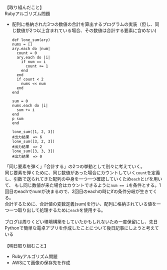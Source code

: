 【取り組んだこと】<br>
Rubyアルゴリズム問題<br>
* 配列に格納された3つの数値の合計を算出するプログラムの実装（但し、同じ数値が2つ以上含まれている場合、その数値は合計する要素に含めない)
  ```
  def lone_sum(ary)
  nums = []
  ary.each do |num|
    count = 0
    ary.each do |i|
      if num == i
        count += 1
      end
    end
    if count < 2
      nums << num
    end
  end

  sum = 0
  nums.each do |i|
    sum += i
  end
  p sum
  end

  lone_sum([1, 2, 3])
  #出力結果　=> 6
  lone_sum([3, 2, 3])
  #出力結果　=> 2
  lone_sum([3, 3, 3])
  #出力結果　=> 0
  ```
「同じ要素を弾く」「合計する」の2つの挙動として別々に考えていく。<br>
同じ要素を弾くために、同じ数値があった場合にカウントしていく`count`を定義し、引数で送られてきた配列の中身を一つ一つ確認していくため`each`と`if`を用いて、
もし同じ数値が来た場合はカウントできるように`num == i`を条件とする。1回目のeachでnumが決まるので、2回目のeachの時にifの条件分岐が生きてくる。<br>
合計するために、合計値の変数定義(sum)を行い、配列に格納されている値を一つ一つ取り出して処理するために`each`を使用する。<br>
<br>
ブログは周りくどい環境構築をしていたかもしれないため一度保留にし、先日Pythonで簡単な電卓アプリを作成したことについて後日記事にしようと考えている<br>
<br>
【明日取り組むこと】<br>
* Rubyアルゴリズム問題<br>
* AWSにて画像の保存先を作成<br>
<br>
